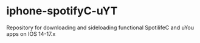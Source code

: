 # iphone-spotifyC-uYT
Repository for downloading and sideloading functional SpotilifeC and uYou apps on IOS 14-17.x
